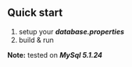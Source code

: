 ## Quick start ##

1. setup your **_database.properties_**
2. build & run

**Note:** tested on **_MySql 5.1.24_**